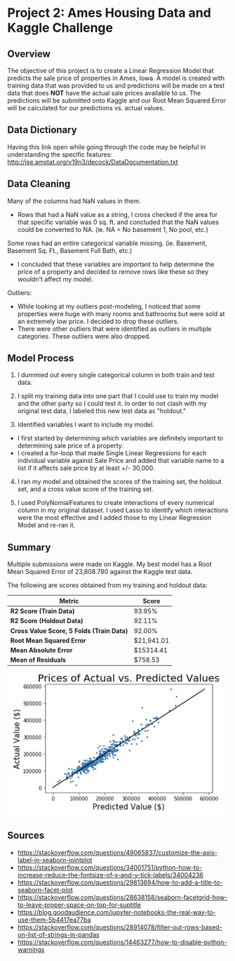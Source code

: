 # **Project 2: Ames Housing Data and Kaggle Challenge**

## **Overview**
The objective of this project is to create a Linear Regression Model that predicts the sale price of properties in Ames, Iowa. A model is created with training data that was provided to us and predictions will be made on a test data that does **NOT** have the actual sale prices available to us. The predictions will be submitted onto Kaggle and our Root Mean Squared Error will be calculated for our predictions vs. actual values.

## **Data Dictionary**
Having this link open while going through the code may be helpful in understanding the specific features:
http://jse.amstat.org/v19n3/decock/DataDocumentation.txt

## **Data Cleaning**
Many of the columns had NaN values in them.
- Rows that had a NaN value as a string, I cross checked if the area for that specific variable was 0 sq. ft. and concluded that the NaN values could be converted to NA. (ie. NA = No basement 1, No pool, etc.)

Some rows had an entire categorical variable missing. (ie. Basement, Basement Sq. Ft., Basement Full Bath, etc.)
- I concluded that these variables are important to help determine the price of a property and decided to remove rows like these so they wouldn't affect my model.

Outliers:
- While looking at my outliers post-modeling, I noticed that some properties were huge with many rooms and bathrooms but were sold at an extremely low price. I decided to drop these outliers.
- There were other outliers that were identified as outliers in multiple categories. These outliers were also dropped.

## **Model Process**
1. I dummied out every single categorical column in both train and test data.

2. I split my training data into one part that I could use to train my model and the other party so I could test it. In order to not clash with my original test data, I labeled this new test data as "holdout."
3. Identified variables I want to include my model.
  - I first started by determining which variables are definitely important to determining sale price of a property.
  - I created a for-loop that made Single Linear Regressions for each individual variable against Sale Price and added that variable name to a list if it affects sale price by at least +/- 30,000.

4. I ran my model and obtained the scores of the training set, the holdout set, and a cross value score of the training set.

5. I used PolyNomialFeatures to create interactions of every numerical column in my original dataset. I used Lasso to identify which interactions were the most effective and I added those to my Linear Regression Model and re-ran it.

## **Summary**
Multiple submissions were made on Kaggle. My best model has a Root Mean Squared Error of 23,808.780 against the Kaggle test data.

The following are scores obtained from my training and holdout data:

|Metric|Score|
|------|----------|
|**R2 Score (Train Data)**|93.95%|
|**R2 Score (Holdout Data)**|92.11%|
|**Cross Value Score, 5 Folds (Train Data)**|92.00%|
|**Root Mean Squared Error**|$21,941.01|
|**Mean Absolute Error**|$15314.41|
|**Mean of Residuals**|$758.53|

![](assets/Project2_README-2941dddd.png)


## **Sources**
- https://stackoverflow.com/questions/49065837/customize-the-axis-label-in-seaborn-jointplot
- https://stackoverflow.com/questions/34001751/python-how-to-increase-reduce-the-fontsize-of-x-and-y-tick-labels/34004236
- https://stackoverflow.com/questions/29813694/how-to-add-a-title-to-seaborn-facet-plot
- https://stackoverflow.com/questions/28638158/seaborn-facetgrid-how-to-leave-proper-space-on-top-for-suptitle
- https://blog.goodaudience.com/jupyter-notebooks-the-real-way-to-use-them-5b4417ea77ba
- https://stackoverflow.com/questions/28914078/filter-out-rows-based-on-list-of-strings-in-pandas
- https://stackoverflow.com/questions/14463277/how-to-disable-python-warnings
